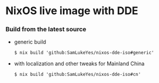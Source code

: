 # NixOS live image with DDE

### Build from the latest source

- generic build

  ```command
  $ nix build 'github:SamLukeYes/nixos-dde-iso#generic'
  ```
- with localization and other tweaks for Mainland China

  ```command
  $ nix build 'github:SamLukeYes/nixos-dde-iso#cn'
  ```
